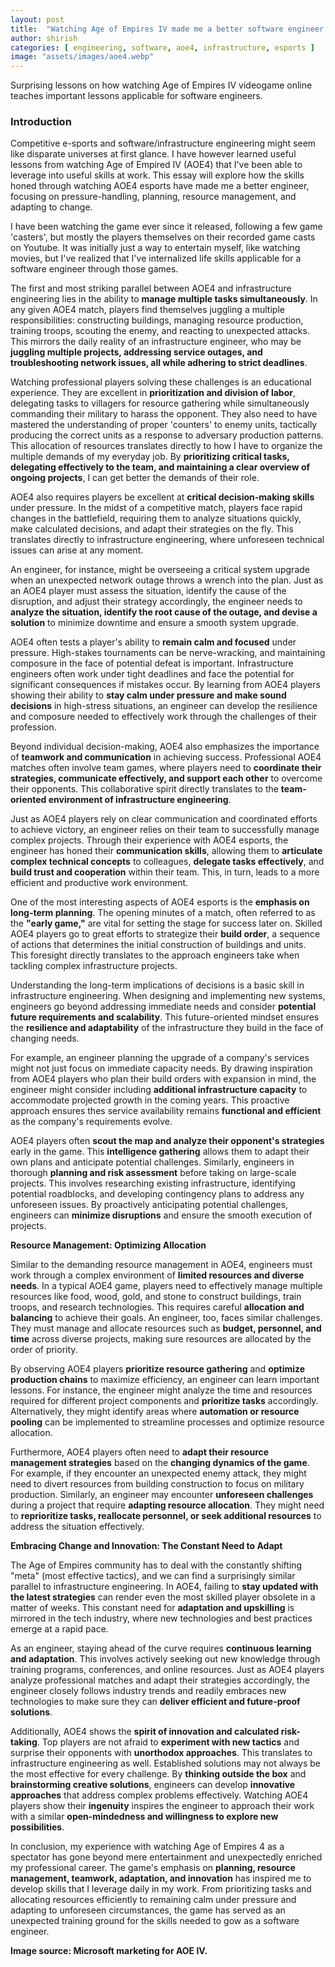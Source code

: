 ```yaml
---
layout: post
title:  "Watching Age of Empires IV made me a better software engineer. Here's how."
author: shirish
categories: [ engineering, software, aoe4, infrastructure, esports ]
image: "assets/images/aoe4.webp"
---
```

Surprising lessons on how watching Age of Empires IV videogame online teaches important lessons applicable for software engineers.

### Introduction 

Competitive e-sports and software/infrastructure engineering might seem like disparate universes at first glance. I have however learned useful lessons from watching Age of Empired IV (AOE4) that I've been able to leverage into useful skills at work. This essay will explore how the skills honed through watching AOE4 esports have made me a better engineer, focusing on pressure-handling, planning, resource management, and adapting to change.

I have been watching the game ever since it released, following a few game 'casters', but mostly the players themselves on their recorded game casts on Youtube. It was initially just a way to entertain myself, like watching movies, but I've realized that I've internalized life skills applicable for a software engineer through those games.

The first and most striking parallel between AOE4 and infrastructure engineering lies in the ability to __manage multiple tasks simultaneously__. In any given AOE4 match, players find themselves juggling a multiple responsibilities: constructing buildings, managing resource production, training troops, scouting the enemy, and reacting to unexpected attacks. This mirrors the daily reality of an infrastructure engineer, who may be **juggling multiple projects, addressing service outages, and troubleshooting network issues, all while adhering to strict deadlines**.

Watching professional players solving these challenges is an educational experience. They are excellent in **prioritization and division of labor**, delegating tasks to villagers for resource gathering while simultaneously commanding their military to harass the opponent. They also need to have mastered the understanding of proper 'counters' to enemy units, tactically producing the correct units as a response to adversary production patterns. This allocation of resources translates directly to how I have to organize the multiple demands of my everyday job. By **prioritizing critical tasks, delegating effectively to the team, and maintaining a clear overview of ongoing projects**, I can get better the demands of their role.

AOE4 also requires players be excellent at **critical decision-making skills** under pressure. In the midst of a competitive match, players face rapid changes in the battlefield, requiring them to analyze situations quickly, make calculated decisions, and adapt their strategies on the fly. This translates directly to infrastructure engineering, where unforeseen technical issues can arise at any moment.

An engineer, for instance, might be overseeing a critical system upgrade when an unexpected network outage throws a wrench into the plan. Just as an AOE4 player must assess the situation, identify the cause of the disruption, and adjust their strategy accordingly, the engineer needs to **analyze the situation, identify the root cause of the outage, and devise a solution** to minimize downtime and ensure a smooth system upgrade. 

AOE4 often tests a player's ability to **remain calm and focused** under pressure. High-stakes tournaments can be nerve-wracking, and maintaining composure in the face of potential defeat is important. Infrastructure engineers often work under tight deadlines and face the potential for significant consequences if mistakes occur. By learning from AOE4 players showing their ability to **stay calm under pressure and make sound decisions** in high-stress situations, an engineer can develop the resilience and composure needed to effectively work through the challenges of their profession.

Beyond individual decision-making, AOE4 also emphasizes the importance of **teamwork and communication** in achieving success. Professional AOE4 matches often involve team games, where players need to **coordinate their strategies, communicate effectively, and support each other** to overcome their opponents. This collaborative spirit directly translates to the **team-oriented environment of infrastructure engineering**. 

Just as AOE4 players rely on clear communication and coordinated efforts to achieve victory, an engineer relies on their team to successfully manage complex projects. Through their experience with AOE4 esports, the engineer has honed their **communication skills**, allowing them to **articulate complex technical concepts** to colleagues, **delegate tasks effectively**, and **build trust and cooperation** within their team. This, in turn, leads to a more efficient and productive work environment.

One of the most interesting aspects of AOE4 esports is the **emphasis on long-term planning**. The opening minutes of a match, often referred to as the **"early game,"** are vital for setting the stage for success later on. Skilled AOE4 players go to great efforts to strategize their **build order**, a sequence of actions that determines the initial construction of buildings and units. This foresight directly translates to the approach engineers take when tackling complex infrastructure projects.

Understanding the long-term implications of decisions is a basic skill in infrastructure engineering. When designing and implementing new systems, engineers go beyond addressing immediate needs and consider **potential future requirements and scalability**. This future-oriented mindset ensures the **resilience and adaptability** of the infrastructure they build in the face of changing needs.

For example, an engineer planning the upgrade of a company's services might not just focus on immediate capacity needs. By drawing inspiration from AOE4 players who plan their build orders with expansion in mind, the engineer might consider including **additional infrastructure capacity** to accommodate projected growth in the coming years. This proactive approach ensures thes service availability remains **functional and efficient** as the company's requirements evolve.

AOE4 players often **scout the map and analyze their opponent's strategies** early in the game. This **intelligence gathering** allows them to adapt their own plans and anticipate potential challenges. Similarly, engineers in thorough **planning and risk assessment** before taking on large-scale projects. This involves researching existing infrastructure, identifying potential roadblocks, and developing contingency plans to address any unforeseen issues. By proactively anticipating potential challenges, engineers can **minimize disruptions** and ensure the smooth execution of projects.

**Resource Management: Optimizing Allocation**

Similar to the demanding resource management in AOE4, engineers must work through a complex environment of **limited resources and diverse needs**. In a typical AOE4 game, players need to effectively manage multiple resources like food, wood, gold, and stone to construct buildings, train troops, and research technologies. This requires careful **allocation and balancing** to achieve their goals. An engineer, too, faces similar challenges. They must manage and allocate resources such as **budget, personnel, and time** across diverse projects, making sure resources are allocated by the order of priority.

By observing AOE4 players **prioritize resource gathering** and **optimize production chains** to maximize efficiency, an engineer can learn important lessons. For instance, the engineer might analyze the time and resources required for different project components and **prioritize tasks** accordingly. Alternatively, they might identify areas where **automation or resource pooling** can be implemented to streamline processes and optimize resource allocation.

Furthermore, AOE4 players often need to **adapt their resource management strategies** based on the **changing dynamics of the game**. For example, if they encounter an unexpected enemy attack, they might need to divert resources from building construction to focus on military production. Similarly, an engineer may encounter **unforeseen challenges** during a project that require **adapting resource allocation**. They might need to **reprioritize tasks, reallocate personnel, or seek additional resources** to address the situation effectively.

**Embracing Change and Innovation: The Constant Need to Adapt**

The Age of Empires community has to deal with the constantly shifting "meta" (most effective tactics), and we can find a surprisingly similar parallel to infrastructure engineering. In AOE4, failing to **stay updated with the latest strategies** can render even the most skilled player obsolete in a matter of weeks. This constant need for **adaptation and upskilling** is mirrored in the tech industry, where new technologies and best practices emerge at a rapid pace.

As an engineer, staying ahead of the curve requires **continuous learning and adaptation**. This involves actively seeking out new knowledge through training programs, conferences, and online resources. Just as AOE4 players analyze professional matches and adapt their strategies accordingly, the engineer closely follows industry trends and readily embraces new technologies to make sure they can **deliver efficient and future-proof solutions**.

Additionally, AOE4 shows the **spirit of innovation and calculated risk-taking**. Top players are not afraid to **experiment with new tactics** and surprise their opponents with **unorthodox approaches**. This translates to infrastructure engineering as well. Established solutions may not always be the most effective for every challenge. By **thinking outside the box** and **brainstorming creative solutions**, engineers can develop **innovative approaches** that address complex problems effectively. Watching AOE4 players show their **ingenuity** inspires the engineer to approach their work with a similar **open-mindedness and willingness to explore new possibilities**.

In conclusion, my experience with watching Age of Empires 4 as a spectator has gone beyond mere entertainment and unexpectedly enriched my professional career. The game's emphasis on **planning, resource management, teamwork, adaptation, and innovation** has inspired me to develop skills that I leverage daily in my work. From prioritizing tasks and allocating resources efficiently to remaining calm under pressure and adapting to unforeseen circumstances, the game has served as an unexpected training ground for the skills needed to gow as a software engineer.

__Image source: Microsoft marketing for AOE IV.__